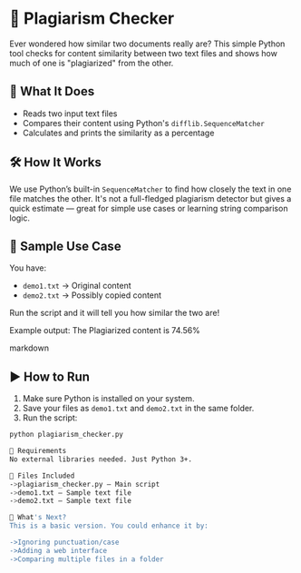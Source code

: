 # 🧠 Plagiarism Checker

Ever wondered how similar two documents really are? This simple Python tool checks for content similarity between two text files and shows how much of one is "plagiarized" from the other.

## 📌 What It Does

- Reads two input text files
- Compares their content using Python's `difflib.SequenceMatcher`
- Calculates and prints the similarity as a percentage

## 🛠️ How It Works

We use Python’s built-in `SequenceMatcher` to find how closely the text in one file matches the other. It's not a full-fledged plagiarism detector but gives a quick estimate — great for simple use cases or learning string comparison logic.

## 🧪 Sample Use Case

You have:
- `demo1.txt` → Original content  
- `demo2.txt` → Possibly copied content

Run the script and it will tell you how similar the two are!

Example output:
The Plagiarized content is 74.56%

markdown

## ▶️ How to Run

1. Make sure Python is installed on your system.
2. Save your files as `demo1.txt` and `demo2.txt` in the same folder.
3. Run the script:

```bash
python plagiarism_checker.py

🔧 Requirements
No external libraries needed. Just Python 3+.

📂 Files Included
->plagiarism_checker.py – Main script
->demo1.txt – Sample text file
->demo2.txt – Sample text file

🚀 What's Next?
This is a basic version. You could enhance it by:

->Ignoring punctuation/case
->Adding a web interface
->Comparing multiple files in a folder

